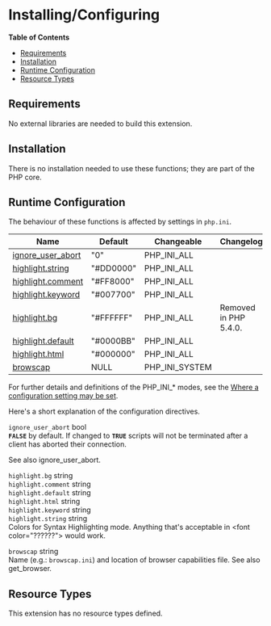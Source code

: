 Installing/Configuring
======================

**Table of Contents**

-   [Requirements](/misc/setup.html#Requirements)
-   [Installation](/misc/setup.html#Installation)
-   [Runtime Configuration](/misc/setup.html#Runtime%20Configuration)
-   [Resource Types](/misc/setup.html#Resource%20Types)

Requirements
------------

No external libraries are needed to build this extension.

Installation
------------

There is no installation needed to use these functions; they are part of
the PHP core.

Runtime Configuration
---------------------

The behaviour of these functions is affected by settings in `php.ini`.

| Name                                                           | Default    | Changeable       | Changelog             |
|----------------------------------------------------------------|------------|------------------|-----------------------|
| <a href="/misc/setup.html#" class="link">ignore_user_abort</a> | "0"        | PHP\_INI\_ALL    |                       |
| <a href="/misc/setup.html#" class="link">highlight.string</a>  | "\#DD0000" | PHP\_INI\_ALL    |                       |
| <a href="/misc/setup.html#" class="link">highlight.comment</a> | "\#FF8000" | PHP\_INI\_ALL    |                       |
| <a href="/misc/setup.html#" class="link">highlight.keyword</a> | "\#007700" | PHP\_INI\_ALL    |                       |
| <a href="/misc/setup.html#" class="link">highlight.bg</a>      | "\#FFFFFF" | PHP\_INI\_ALL    | Removed in PHP 5.4.0. |
| <a href="/misc/setup.html#" class="link">highlight.default</a> | "\#0000BB" | PHP\_INI\_ALL    |                       |
| <a href="/misc/setup.html#" class="link">highlight.html</a>    | "\#000000" | PHP\_INI\_ALL    |                       |
| <a href="/misc/setup.html#" class="link">browscap</a>          | NULL       | PHP\_INI\_SYSTEM |                       |

For further details and definitions of the PHP\_INI\_\* modes, see the
<a href="/configuration/changes/modes.html" class="xref">Where a configuration setting may be set</a>.

Here's a short explanation of the configuration directives.

`ignore_user_abort` <span class="type">bool</span>  
**`FALSE`** by default. If changed to **`TRUE`** scripts will not be
terminated after a client has aborted their connection.

See also <span class="function">ignore\_user\_abort</span>.

`highlight.bg` <span class="type">string</span>  
`highlight.comment` <span class="type">string</span>  
`highlight.default` <span class="type">string</span>  
`highlight.html` <span class="type">string</span>  
`highlight.keyword` <span class="type">string</span>  
`highlight.string` <span class="type">string</span>  
Colors for Syntax Highlighting mode. Anything that's acceptable in
\<font color="??????"\> would work.

`browscap` <span class="type">string</span>  
Name (e.g.: `browscap.ini`) and location of browser capabilities file.
See also <span class="function">get\_browser</span>.

Resource Types
--------------

This extension has no resource types defined.

